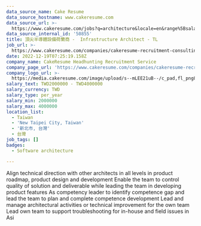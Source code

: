 ```yaml
---
data_source_name: Cake Resume
data_source_hostname: www.cakeresume.com
data_source_url: >-
  https://www.cakeresume.com/jobs?q=architecture&locale=en&range%5Bsalary_range%5D%5Bmin%5D=1000000&page=4
data_source_internal_id: '50855'
title: 頂尖半導體設備荷蘭商 -  Infrastructure Architect - TL
job_url: >-
  https://www.cakeresume.com/companies/cakeresume-recruitment-consulting/jobs/e21eaf
date: 2022-12-19T07:25:19.158Z
company_name: CakeResume Headhunting Recruitment Service
company_page_url: 'https://www.cakeresume.com/companies/cakeresume-recruitment-consulting'
company_logo_url: >-
  https://media.cakeresume.com/image/upload/s--mLEE21uB--/c_pad,fl_png8,h_200,w_200/v1620881212/vdbipassrdfr8omwzeq6.png
salary_text: TWD2000000 - TWD4000000
salary_currency: TWD
salary_type: per_year
salary_min: 2000000
salary_max: 4000000
location_list:
  - Taiwan
  - 'New Taipei City, Taiwan'
  - '新北市, 台灣'
  - 台灣
job_tags: []
badges:
  - Software architecture

---
```


Align technical direction with other architects in all levels in product roadmap, product design and development Enable the team to control quality of solution and deliverable while leading the team in developing product features As competency leader to identify competence gap and lead the team to plan and complete competence development Lead and manage architectural activities or technical improvement for the own team Lead own team to support troubleshooting for in-house and field issues in Asi